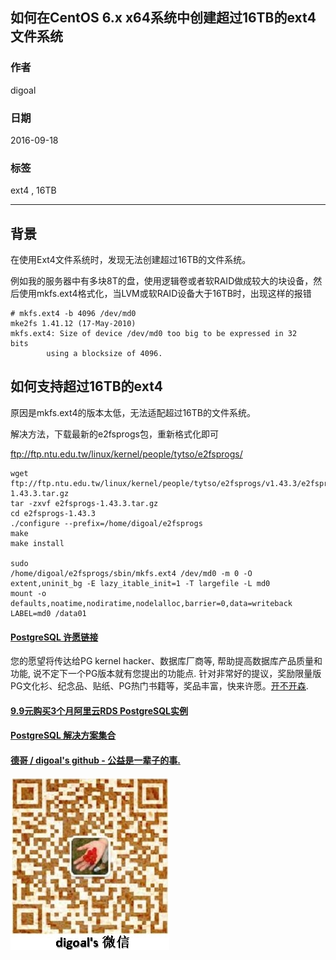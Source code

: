 ## 如何在CentOS 6.x x64系统中创建超过16TB的ext4文件系统
          
### 作者         
digoal          
          
### 日期        
2016-09-18      
          
### 标签        
ext4 , 16TB  
          
----        
          
## 背景  
在使用Ext4文件系统时，发现无法创建超过16TB的文件系统。  
  
例如我的服务器中有多块8T的盘，使用逻辑卷或者软RAID做成较大的块设备，然后使用mkfs.ext4格式化，当LVM或软RAID设备大于16TB时，出现这样的报错  
```
# mkfs.ext4 -b 4096 /dev/md0
mke2fs 1.41.12 (17-May-2010) 
mkfs.ext4: Size of device /dev/md0 too big to be expressed in 32 
bits 
        using a blocksize of 4096. 
```
  
## 如何支持超过16TB的ext4
原因是mkfs.ext4的版本太低，无法适配超过16TB的文件系统。  
  
解决方法，下载最新的e2fsprogs包，重新格式化即可  
  
ftp://ftp.ntu.edu.tw/linux/kernel/people/tytso/e2fsprogs/  
```
wget ftp://ftp.ntu.edu.tw/linux/kernel/people/tytso/e2fsprogs/v1.43.3/e2fsprogs-1.43.3.tar.gz
tar -zxvf e2fsprogs-1.43.3.tar.gz
cd e2fsprogs-1.43.3
./configure --prefix=/home/digoal/e2fsprogs
make
make install

sudo
/home/digoal/e2fsprogs/sbin/mkfs.ext4 /dev/md0 -m 0 -O extent,uninit_bg -E lazy_itable_init=1 -T largefile -L md0
mount -o defaults,noatime,nodiratime,nodelalloc,barrier=0,data=writeback LABEL=md0 /data01
```
  
  
  
  
  
  
  
  
  
  
  
  
  
  
  
  
  
  
  
  
  
  
  
  
  
  
  
  
  
  
  
  
  
  
  
  
  
  
  
  
  
  
  
  
  
  
  
  
  
  
  
  
  
  
  
  
  
  
  
  
  
  
  
  
  
  
  
  
  
  
  
  
  
  
  
#### [PostgreSQL 许愿链接](https://github.com/digoal/blog/issues/76 "269ac3d1c492e938c0191101c7238216")
您的愿望将传达给PG kernel hacker、数据库厂商等, 帮助提高数据库产品质量和功能, 说不定下一个PG版本就有您提出的功能点. 针对非常好的提议，奖励限量版PG文化衫、纪念品、贴纸、PG热门书籍等，奖品丰富，快来许愿。[开不开森](https://github.com/digoal/blog/issues/76 "269ac3d1c492e938c0191101c7238216").  
  
  
#### [9.9元购买3个月阿里云RDS PostgreSQL实例](https://www.aliyun.com/database/postgresqlactivity "57258f76c37864c6e6d23383d05714ea")
  
  
#### [PostgreSQL 解决方案集合](https://yq.aliyun.com/topic/118 "40cff096e9ed7122c512b35d8561d9c8")
  
  
#### [德哥 / digoal's github - 公益是一辈子的事.](https://github.com/digoal/blog/blob/master/README.md "22709685feb7cab07d30f30387f0a9ae")
  
  
![digoal's wechat](../pic/digoal_weixin.jpg "f7ad92eeba24523fd47a6e1a0e691b59")
  
